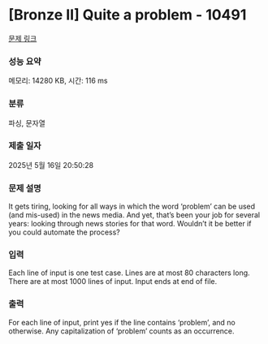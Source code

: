 # [Bronze II] Quite a problem - 10491 

[문제 링크](https://www.acmicpc.net/problem/10491) 

### 성능 요약

메모리: 14280 KB, 시간: 116 ms

### 분류

파싱, 문자열

### 제출 일자

2025년 5월 16일 20:50:28

### 문제 설명

<p>It gets tiring, looking for all ways in which the word ‘problem’ can be used (and mis-used) in the news media. And yet, that’s been your job for several years: looking through news stories for that word. Wouldn’t it be better if you could automate the process?</p>

### 입력 

 <p>Each line of input is one test case. Lines are at most 80 characters long. There are at most 1000 lines of input. Input ends at end of file.</p>

### 출력 

 <p>For each line of input, print yes if the line contains ‘problem’, and no otherwise. Any capitalization of ‘problem’ counts as an occurrence.</p>

